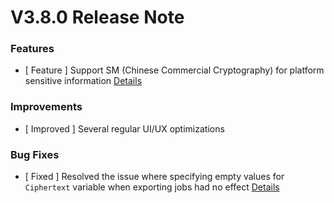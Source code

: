 # V3.8.0 Release Note




### Features
- [ Feature ] Support SM (Chinese Commercial Cryptography) for platform sensitive information [Details](http://github.com/TencentBlueKing/bk-job/issues/2055)


### Improvements
- [ Improved ] Several regular UI/UX optimizations

### Bug Fixes

- [ Fixed ] Resolved the issue where specifying empty values for `Ciphertext` variable when exporting jobs had no effect [Details](http://github.com/TencentBlueKing/bk-job/issues/2348)